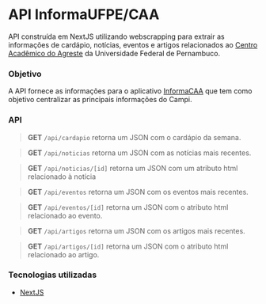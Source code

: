 # API InformaUFPE/CAA

API construída em NextJS utilizando webscrapping para extrair as informações de cardápio, notícias, eventos e artigos relacionados ao [Centro Acadêmico do Agreste](https://www.ufpe.br/caa) da Universidade Federal de Pernambuco.

### Objetivo

A API fornece as informações para o aplicativo [InformaCAA](https://github.com/forlucashenrique/InformaCAA) que tem como objetivo centralizar as principais informações do Campi.

###  API

> **GET**  `/api/cardapio` retorna um JSON com o cardápio da semana.

> **GET** `/api/noticias` retorna um JSON com as notícias mais recentes.

> **GET** `/api/noticias/[id]` retorna um JSON com um atributo html relacionado à notícia

> **GET** `/api/eventos` retorna um JSON com os eventos mais recentes.

> **GET** `/api/eventos/[id]` retorna um JSON com o atributo html relacionado ao evento.

> **GET** `/api/artigos` retorna um JSON com os artigos mais recentes.

> **GET** `/api/artigos/[id]` retorna um JSON com o atributo html relacionado ao artigo.

### Tecnologias utilizadas

- [NextJS]('https://nextjs.org/')
